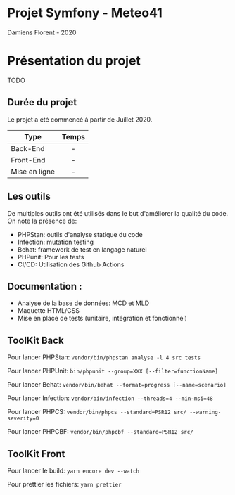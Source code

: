 # Projet Symfony - Meteo41
Damiens Florent - 2020

# Présentation du projet
TODO

## Durée du projet
Le projet a été commencé à partir de Juillet 2020.

| Type            |               Temps                |
|-----------------|:----------------------------------:|
| Back-End        | -                                  |
| Front-End       | -                                  |
| Mise en ligne   | -                                  |

## Les outils
De multiples outils ont été utilisés dans le but d'améliorer la qualité du code. On note la présence de:
* PHPStan: outils d'analyse statique du code
* Infection: mutation testing
* Behat: framework de test en langage naturel
* PHPunit: Pour les tests
* CI/CD: Utilisation des Github Actions

## Documentation :
* Analyse de la base de données: MCD et MLD
* Maquette HTML/CSS 
* Mise en place de tests (unitaire, intégration et fonctionnel)
		
## ToolKit Back
Pour lancer PHPStan:
`vendor/bin/phpstan analyse -l 4 src tests`

Pour lancer PHPUnit:
`bin/phpunit --group=XXX [--filter=functionName]`

Pour lancer Behat:
`vendor/bin/behat --format=progress [--name=scenario]`

Pour lancer Infection:
`vendor/bin/infection --threads=4 --min-msi=48`

Pour lancer PHPCS:
`vendor/bin/phpcs --standard=PSR12 src/ --warning-severity=0`

Pour lancer PHPCBF:
`vendor/bin/phpcbf --standard=PSR12 src/`

## ToolKit Front
Pour lancer le build:
`yarn encore dev --watch`

Pour prettier les fichiers:
`yarn prettier`